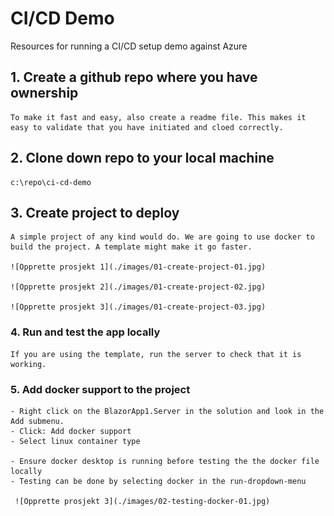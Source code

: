 # CI/CD Demo
Resources for running a CI/CD setup demo against Azure


## 1. Create a github repo where you have ownership
    To make it fast and easy, also create a readme file. This makes it easy to validate that you have initiated and cloed correctly. 

## 2. Clone down repo to your local machine
    c:\repo\ci-cd-demo

## 3. Create project to deploy
    A simple project of any kind would do. We are going to use docker to build the project. A template might make it go faster. 

    ![Opprette prosjekt 1](./images/01-create-project-01.jpg)

    ![Opprette prosjekt 2](./images/01-create-project-02.jpg)

    ![Opprette prosjekt 3](./images/01-create-project-03.jpg)


### 4. Run and test the app locally
    If you are using the template, run the server to check that it is working. 

### 5. Add docker support to the project
    - Right click on the BlazorApp1.Server in the solution and look in the Add submenu.
    - Click: Add docker support
    - Select linux container type
    
    - Ensure docker desktop is running before testing the the docker file locally
    - Testing can be done by selecting docker in the run-dropdown-menu

     ![Opprette prosjekt 3](./images/02-testing-docker-01.jpg)

